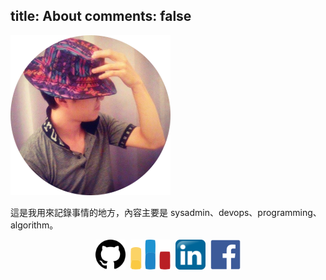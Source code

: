 title: About
comments: false
---

![](avatar.png)

這是我用來記錄事情的地方，內容主要是 sysadmin、devops、programming、algorithm。

<center><a href="https://github.com/changyuheng"><img src="github_logo.svg" class="do-not-render" style="height: 48px; display: inline;"></a>&nbsp;&nbsp;<a href="http://codeforces.com/profile/changyuheng"><img src="codeforces_logo.svg" class="do-not-render" style="height: 48px; display: inline;"></a>&nbsp;&nbsp;<a href="https://tw.linkedin.com/in/changyuheng"><img src="linkedin_logo.svg" class="do-not-render" style="height: 48px; display: inline;"></a>&nbsp;&nbsp;<a href="https://www.facebook.com/mr.changyuheng"><img src="facebook_logo.svg" class="do-not-render" style="height: 48px; display: inline;"></a></center>

